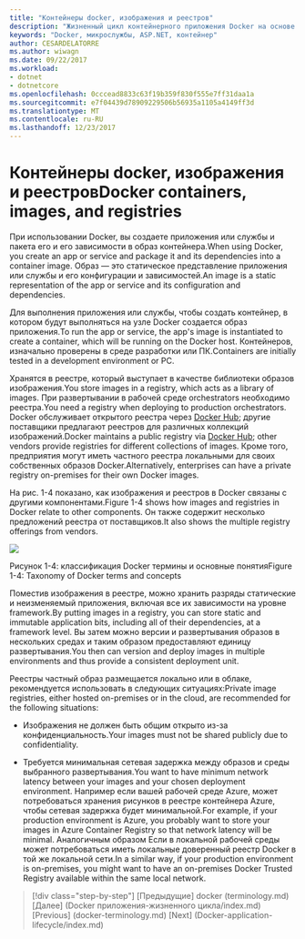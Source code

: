 ```yaml
---
title: "Контейнеры docker, изображения и реестров"
description: "Жизненный цикл контейнерного приложения Docker на основе платформы и средств Майкрософт"
keywords: "Docker, микрослужбы, ASP.NET, контейнер"
author: CESARDELATORRE
ms.author: wiwagn
ms.date: 09/22/2017
ms.workload:
- dotnet
- dotnetcore
ms.openlocfilehash: 0cccead8833c63f19b359f830f555e7ff31daa1a
ms.sourcegitcommit: e7f04439d78909229506b56935a1105a4149ff3d
ms.translationtype: MT
ms.contentlocale: ru-RU
ms.lasthandoff: 12/23/2017
---
```

# <a name="docker-containers-images-and-registries"></a><span data-ttu-id="3e1f1-104">Контейнеры docker, изображения и реестров</span><span class="sxs-lookup"><span data-stu-id="3e1f1-104">Docker containers, images, and registries</span></span>

<span data-ttu-id="3e1f1-105">При использовании Docker, вы создаете приложения или службы и пакета его и его зависимости в образ контейнера.</span><span class="sxs-lookup"><span data-stu-id="3e1f1-105">When using Docker, you create an app or service and package it and its dependencies into a container image.</span></span> <span data-ttu-id="3e1f1-106">Образ — это статическое представление приложения или службы и его конфигурации и зависимостей.</span><span class="sxs-lookup"><span data-stu-id="3e1f1-106">An image is a static representation of the app or service and its configuration and dependencies.</span></span>

<span data-ttu-id="3e1f1-107">Для выполнения приложения или службы, чтобы создать контейнер, в котором будут выполняться на узле Docker создается образ приложения.</span><span class="sxs-lookup"><span data-stu-id="3e1f1-107">To run the app or service, the app's image is instantiated to create a container, which will be running on the Docker host.</span></span> <span data-ttu-id="3e1f1-108">Контейнеров, изначально проверены в среде разработки или ПК.</span><span class="sxs-lookup"><span data-stu-id="3e1f1-108">Containers are initially tested in a development environment or PC.</span></span>

<span data-ttu-id="3e1f1-109">Хранятся в реестре, который выступает в качестве библиотеки образов изображения.</span><span class="sxs-lookup"><span data-stu-id="3e1f1-109">You store images in a registry, which acts as a library of images.</span></span> <span data-ttu-id="3e1f1-110">При развертывании в рабочей среде orchestrators необходимо реестра.</span><span class="sxs-lookup"><span data-stu-id="3e1f1-110">You need a registry when deploying to production orchestrators.</span></span> <span data-ttu-id="3e1f1-111">Docker обслуживает открытого реестра через [Docker Hub](https://hub.docker.com/); другие поставщики предлагают реестров для различных коллекций изображений.</span><span class="sxs-lookup"><span data-stu-id="3e1f1-111">Docker maintains a public registry via [Docker Hub](https://hub.docker.com/); other vendors provide registries for different collections of images.</span></span> <span data-ttu-id="3e1f1-112">Кроме того, предприятия могут иметь частного реестра локальными для своих собственных образов Docker.</span><span class="sxs-lookup"><span data-stu-id="3e1f1-112">Alternatively, enterprises can have a private registry on-premises for their own Docker images.</span></span>

<span data-ttu-id="3e1f1-113">На рис. 1-4 показано, как изображения и реестров в Docker связаны с другими компонентами.</span><span class="sxs-lookup"><span data-stu-id="3e1f1-113">Figure 1-4 shows how images and registries in Docker relate to other components.</span></span> <span data-ttu-id="3e1f1-114">Он также содержит несколько предложений реестра от поставщиков.</span><span class="sxs-lookup"><span data-stu-id="3e1f1-114">It also shows the multiple registry offerings from vendors.</span></span>

![](./media/image4.png)

<span data-ttu-id="3e1f1-115">Рисунок 1-4: классификация Docker термины и основные понятия</span><span class="sxs-lookup"><span data-stu-id="3e1f1-115">Figure 1-4: Taxonomy of Docker terms and concepts</span></span>

<span data-ttu-id="3e1f1-116">Поместив изображения в реестре, можно хранить разряды статические и неизменяемый приложения, включая все их зависимости на уровне framework.</span><span class="sxs-lookup"><span data-stu-id="3e1f1-116">By putting images in a registry, you can store static and immutable application bits, including all of their dependencies, at a framework level.</span></span> <span data-ttu-id="3e1f1-117">Вы затем можно версии и развертывания образов в нескольких средах и таким образом предоставляют единицу развертывания.</span><span class="sxs-lookup"><span data-stu-id="3e1f1-117">You then can version and deploy images in multiple environments and thus provide a consistent deployment unit.</span></span>

<span data-ttu-id="3e1f1-118">Реестры частный образ размещается локально или в облаке, рекомендуется использовать в следующих ситуациях:</span><span class="sxs-lookup"><span data-stu-id="3e1f1-118">Private image registries, either hosted on-premises or in the cloud, are recommended for the following situations:</span></span>

-   <span data-ttu-id="3e1f1-119">Изображения не должен быть общим открыто из-за конфиденциальность.</span><span class="sxs-lookup"><span data-stu-id="3e1f1-119">Your images must not be shared publicly due to confidentiality.</span></span>

-   <span data-ttu-id="3e1f1-120">Требуется минимальная сетевая задержка между образов и среды выбранного развертывания.</span><span class="sxs-lookup"><span data-stu-id="3e1f1-120">You want to have minimum network latency between your images and your chosen deployment environment.</span></span> <span data-ttu-id="3e1f1-121">Например если вашей рабочей среде Azure, может потребоваться хранения рисунков в реестре контейнера Azure, чтобы сетевая задержка будет минимальной.</span><span class="sxs-lookup"><span data-stu-id="3e1f1-121">For example, if your production environment is Azure, you probably want to store your images in Azure Container Registry so that network latency will be minimal.</span></span> <span data-ttu-id="3e1f1-122">Аналогичным образом Если в локальной рабочей среды может потребоваться иметь локальные доверенный реестр Docker в той же локальной сети.</span><span class="sxs-lookup"><span data-stu-id="3e1f1-122">In a similar way, if your production environment is on-premises, you might want to have an on-premises Docker Trusted Registry available within the same local network.</span></span>

>[!div class="step-by-step"]
<span data-ttu-id="3e1f1-123">[Предыдущие] docker (terminology.md) [Далее] (Docker приложения-жизненного цикла/index.md)</span><span class="sxs-lookup"><span data-stu-id="3e1f1-123">[Previous] (docker-terminology.md) [Next] (Docker-application-lifecycle/index.md)</span></span>
